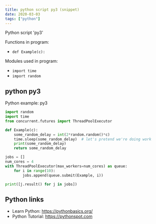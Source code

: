 ```yaml
---
title: python script py3 (snippet)
date: 2020-03-03
tags: ["python"]
---
```

Python script 'py3'

Functions in program: 
* `def Example(c):`

Modules used in program: 
* `import time`
* `import random`

## python py3

Python example: py3

```python
import random
import time
from concurrent.futures import ThreadPoolExecutor

def Example(c):
    some_random_delay = int(2*random.random()*c)
    time.sleep(some_random_delay)  # let's pretend we're doing work 
    print(some_random_delay)
    return some_random_delay

jobs = []
num_cores = 4
with ThreadPoolExecutor(max_workers=num_cores) as queue:
    for i in range(10):
        jobs.append(queue.submit(Example, i))

print([j.result() for j in jobs])

```

## Python links

- Learn Python: https://pythonbasics.org/
- Python Tutorial: https://pythonspot.com

